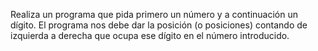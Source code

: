 
Realiza un programa que pida primero un número y a continuación un dígito. 
El programa nos debe dar la posición (o posiciones) contando de izquierda a 
derecha que ocupa ese dígito en  el número introducido.
